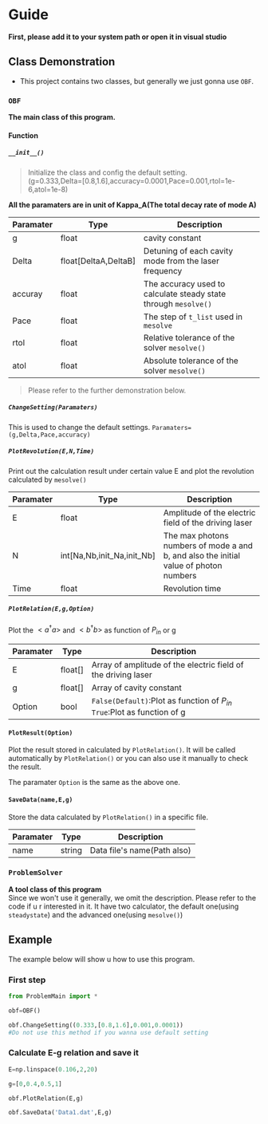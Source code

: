 # Guide
**First, please add it to your system path or open it in visual studio**  
## Class Demonstration
* This project contains two classes, but generally we just gonna use `OBF`.
### `OBF`
**The main class of this program.**
#### Function
##### `__init__()`
>Initialize the class and config the default setting.  
>(g=0.333,Delta=[0.8,1.6],accuracy=0.0001,Pace=0.001,rtol=1e-6,atol=1e-8)  

**All the paramaters are in unit of Kappa_A(The total decay rate of mode A)**  

|Paramater|Type|Description|
|----|----|----|
|g|float|cavity constant|
|Delta|float[DeltaA,DeltaB]|Detuning of each cavity mode from the laser frequency|
|accuray|float|The accuracy used to calculate steady state through `mesolve()`|
|Pace|float|The step of `t_list` used in `mesolve`|
|rtol|float|Relative tolerance of the solver `mesolve()` |
|atol|float|Absolute tolerance of the solver `mesolve()`|
>Please refer to the further demonstration below.
##### `ChangeSetting(Paramaters)`
This is used to change the default settings.
`Paramaters=(g,Delta,Pace,accuracy)`
##### `PlotRevolution(E,N,Time)`
Print out the calculation result under certain value E and plot the revolution calculated by `mesolve()`

|Paramater|Type|Description|
|----|----|----|
|E|float|Amplitude of the electric field of the driving laser|
|N|int[Na,Nb,init_Na,init_Nb]|The max photons numbers of mode a and b, and also the initial value of photon numbers|
|Time|float|Revolution time|

##### `PlotRelation(E,g,Option)`
Plot the $<a^{\dagger}a>$ and $<b^{\dagger}b>$ as function of $P_{in}$ or g

|Paramater|Type|Description|
|----|----|----|
|E|float[]|Array of amplitude of the electric field of the driving laser|
|g|float[]|Array of cavity constant|
|Option|bool|`False(Default)`:Plot as function of $P_{in}$ `True`:Plot as function of g|

#### `PlotResult(Option)`
Plot the result stored in calculated by `PlotRelation()`. It will be called automatically by `PlotRelation()` or you can also use it manually to check the result.

The paramater `Option` is the same as the above one.

#### `SaveData(name,E,g)`
Store the data calculated by `PlotRelation()` in a specific file.

|Paramater|Type|Description|
|----|----|----|
|name|string|Data file's name(Path also)|

### `ProblemSolver`
**A tool class of this program**  
Since we won't use it generally, we omit the description. Please refer to the code if u r interested in it.
It have two calculator, the default one(using `steadystate`) and the advanced one(using `mesolve()`)    

## Example
The example below will show u how to use this program.

### First step
``` python
from ProblemMain import *
```
``` python
obf=OBF()
```
``` python
obf.ChangeSetting((0.333,[0.8,1.6],0.001,0.0001))
#Do not use this method if you wanna use default setting
```

### Calculate E-g relation and save it
```python
E=np.linspace(0.106,2,20)
```
```python
g=[0,0.4,0.5,1]
```
``` python
obf.PlotRelation(E,g)
```
``` python
obf.SaveData('Data1.dat',E,g)
```



